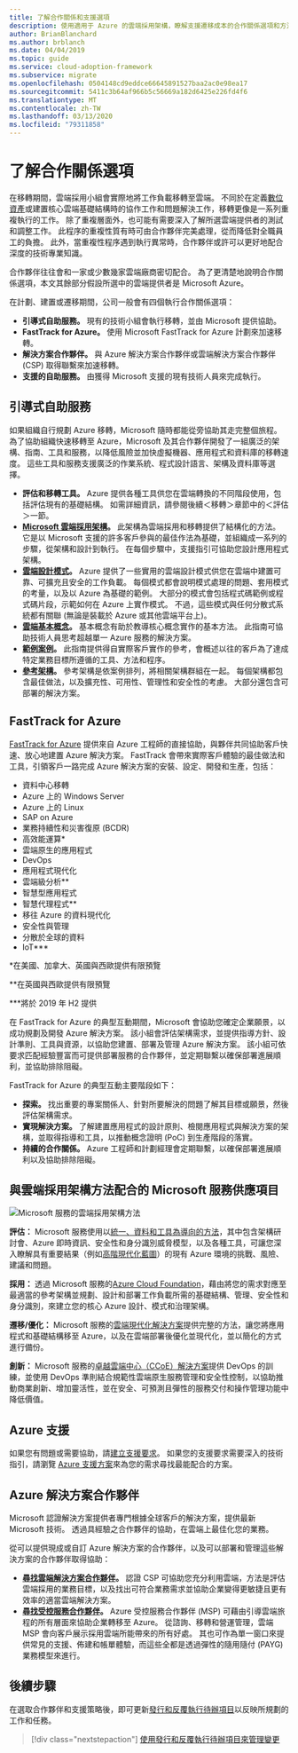 ```yaml
---
title: 了解合作關係和支援選項
description: 使用適用于 Azure 的雲端採用架構，瞭解支援遷移成本的合作關係選項和方法。
author: BrianBlanchard
ms.author: brblanch
ms.date: 04/04/2019
ms.topic: guide
ms.service: cloud-adoption-framework
ms.subservice: migrate
ms.openlocfilehash: 0504148cd9eddce66645891527baa2ac0e98ea17
ms.sourcegitcommit: 5411c3b64af966b5c56669a182d6425e226fd4f6
ms.translationtype: MT
ms.contentlocale: zh-TW
ms.lasthandoff: 03/13/2020
ms.locfileid: "79311858"
---
```

# <a name="understand-partnership-options"></a>了解合作關係選項

在移轉期間，雲端採用小組會實際地將工作負載移轉至雲端。 不同於在定義[數位資產](../../../digital-estate/index.md)或建置核心雲端基礎結構時的協作工作和問題解決工作，移轉更像是一系列重複執行的工作。 除了重複層面外，也可能有需要深入了解所選雲端提供者的測試和調整工作。 此程序的重複性質有時可由合作夥伴完美處理，從而降低對全職員工的負擔。 此外，當重複性程序遇到執行異常時，合作夥伴或許可以更好地配合深度的技術專業知識。

合作夥伴往往會和一家或少數幾家雲端廠商密切配合。 為了更清楚地說明合作關係選項，本文其餘部分假設所選中的雲端提供者是 Microsoft Azure。

在計劃、建置或遷移期間，公司一般會有四個執行合作關係選項：

- **引導式自助服務。** 現有的技術小組會執行移轉，並由 Microsoft 提供協助。
- **FastTrack for Azure。** 使用 Microsoft FastTrack for Azure 計劃來加速移轉。
- **解決方案合作夥伴。** 與 Azure 解決方案合作夥伴或雲端解決方案合作夥伴 (CSP) 取得聯繫來加速移轉。
- **支援的自助服務。** 由獲得 Microsoft 支援的現有技術人員來完成執行。

## <a name="guided-self-service"></a>引導式自助服務

如果組織自行規劃 Azure 移轉，Microsoft 隨時都能從旁協助其走完整個旅程。 為了協助組織快速移轉至 Azure，Microsoft 及其合作夥伴開發了一組廣泛的架構、指南、工具和服務，以降低風險並加快虛擬機器、應用程式和資料庫的移轉速度。 這些工具和服務支援廣泛的作業系統、程式設計語言、架構及資料庫等選擇。

- **評估和移轉工具。** Azure 提供各種工具供您在雲端轉換的不同階段使用，包括評估現有的基礎結構。 如需詳細資訊，請參閱後續＜移轉＞章節中的＜評估＞一節。
- **[Microsoft 雲端採用架構](../../index.md)。** 此架構為雲端採用和移轉提供了結構化的方法。 它是以 Microsoft 支援的許多客戶參與的最佳作法為基礎，並組織成一系列的步驟，從架構和設計到執行。 在每個步驟中，支援指引可協助您設計應用程式架構。
- **[雲端設計模式](https://docs.microsoft.com/azure/architecture/patterns)。** Azure 提供了一些實用的雲端設計模式供您在雲端中建置可靠、可擴充且安全的工作負載。 每個模式都會說明模式處理的問題、套用模式的考量，以及以 Azure 為基礎的範例。 大部分的模式會包括程式碼範例或程式碼片段，示範如何在 Azure 上實作模式。 不過，這些模式與任何分散式系統都有關聯 (無論是裝載於 Azure 或其他雲端平台上)。
- **[雲端基本概念](https://docs.microsoft.com/azure/architecture/guide)。** 基本概念有助於教導核心概念實作的基本方法。 此指南可協助技術人員思考超越單一 Azure 服務的解決方案。
- **[範例案例](https://docs.microsoft.com/azure/architecture/example-scenario)。** 此指南提供得自實際客戶實作的參考，會概述以往的客戶為了達成特定業務目標所遵循的工具、方法和程序。
- **[參考架構](https://docs.microsoft.com/azure/architecture/reference-architectures)。** 參考架構是依案例排列，將相關架構群組在一起。 每個架構都包含最佳做法，以及擴充性、可用性、管理性和安全性的考慮。 大部分還包含可部署的解決方案。

## <a name="fasttrack-for-azure"></a>FastTrack for Azure

[FastTrack for Azure](https://azure.microsoft.com/roadmap/fasttrack-for-azure) 提供來自 Azure 工程師的直接協助，與夥伴共同協助客戶快速、放心地建置 Azure 解決方案。 FastTrack 會帶來實際客戶體驗的最佳做法和工具，引領客戶一路完成 Azure 解決方案的安裝、設定、開發和生產，包括：

- 資料中心移轉
- Azure 上的 Windows Server
- Azure 上的 Linux
- SAP on Azure
- 業務持續性和災害復原 (BCDR)
- 高效能運算*
- 雲端原生的應用程式
- DevOps
- 應用程式現代化
- 雲端級分析**
- 智慧型應用程式
- 智慧代理程式**
- 移往 Azure 的資料現代化
- 安全性與管理
- 分散於全球的資料
- IoT***

*在美國、加拿大、英國與西歐提供有限預覽

**在英國與西歐提供有限預覽

***將於 2019 年 H2 提供

在 FastTrack for Azure 的典型互動期間，Microsoft 會協助您確定企業願景，以成功規劃及開發 Azure 解決方案。 該小組會評估架構需求，並提供指導方針、設計準則、工具與資源，以協助您建置、部署及管理 Azure 解決方案。 該小組可依要求匹配經驗豐富而可提供部署服務的合作夥伴，並定期聯繫以確保部署進展順利，並協助排除阻礙。

FastTrack for Azure 的典型互動主要階段如下：

- **探索。** 找出重要的專案關係人、針對所要解決的問題了解其目標或願景，然後評估架構需求。
- **實現解決方案。** 了解建置應用程式的設計原則、檢閱應用程式與解決方案的架構，並取得指導和工具，以推動概念證明 (PoC) 到生產階段的落實。
- **持續的合作關係。** Azure 工程師和計劃經理會定期聯繫，以確保部署進展順利以及協助排除阻礙。

## <a name="microsoft-services-offerings-aligned-to-cloud-adoption-framework-approaches"></a>與雲端採用架構方法配合的 Microsoft 服務供應項目

![Microsoft 服務的雲端採用架構方法](../../../_images/migrate/mcs-program-approach.jpg)

**評估：** Microsoft 服務使用以[統一、資料和工具為導向的方法](https://download.microsoft.com/download/C/7/C/C7CEA89D-7BDB-4E08-B998-737C13107361/Secure_Cloud_Insights_Datasheet_EN_US.pdf)，其中包含架構研討會、Azure 即時資訊、安全性和身分識別威脅模型，以及各種工具，可讓您深入瞭解具有重要結果（例如[高階現代化藍圖](https://download.microsoft.com/download/F/7/2/F72FAD7E-8BBD-4E04-8C7B-9AC4FE04A150/Cloud_Adoption_Discovery_and_Roadmap_Datasheet.pdf)）的現有 Azure 環境的挑戰、風險、建議和問題。

**採用：** 透過 Microsoft 服務的[Azure Cloud Foundation](https://download.microsoft.com/download/D/8/7/D872DFD0-1C46-4145-95E4-B5EAB2958B96/Hybrid_Cloud_Foundation_Datasheet_EN_US.pdf)，藉由將您的需求對應至最適當的參考架構並規劃、設計和部署工作負載所需的基礎結構、管理、安全性和身分識別，來建立您的核心 Azure 設計、模式和治理架構。

**遷移/優化：** Microsoft 服務的[雲端現代化解決方案](https://download.microsoft.com/download/3/7/3/373F90E3-8568-44F3-B096-CD9C1CD28AB7/Cloud_Modernization_Datasheet_EN_US.pdf)提供完整的方法，讓您將應用程式和基礎結構移至 Azure，以及在雲端部署後優化並現代化，並以簡化的方式進行備份。

**創新：** Microsoft 服務的[卓越雲端中心（CCoE）解決方案](https://download.microsoft.com/download/F/8/B/F8BBE4BD-E5F8-4DFB-82F7-C0A4E17051BB/Cloud_Center_of_Excellence_Datasheet_EN_US.pdf)提供 DevOps 的訓練，並使用 DevOps 準則結合規範性雲端原生服務管理和安全性控制，以協助推動商業創新、增加靈活性，並在安全、可預測且彈性的服務交付和操作管理功能中降低價值。

## <a name="azure-support"></a>Azure 支援

如果您有問題或需要協助，請[建立支援要求](https://portal.azure.com/#blade/Microsoft_Azure_Support/HelpAndSupportBlade/newsupportrequest)。 如果您的支援要求需要深入的技術指引，請瀏覽 [Azure 支援方案](https://azure.microsoft.com/support/plans)來為您的需求尋找最能配合的方案。

## <a name="azure-solutions-partner"></a>Azure 解決方案合作夥伴

Microsoft 認證解決方案提供者專門根據全球客戶的解決方案，提供最新 Microsoft 技術。 透過具經驗之合作夥伴的協助，在雲端上最佳化您的業務。

從可以提供現成或自訂 Azure 解決方案的合作夥伴，以及可以部署和管理這些解決方案的合作夥伴取得協助：

- **[尋找雲端解決方案合作夥伴](https://www.microsoft.com/solution-providers/home)。** 認證 CSP 可協助您充分利用雲端，方法是評估雲端採用的業務目標，以及找出可符合業務需求並協助企業變得更敏捷且更有效率的適當雲端解決方案。
- **[尋找受控服務合作夥伴](https://www.microsoft.com/solution-providers/search?cacheId=16a3b49b-fef2-449d-bdf0-628008114cca)。** Azure 受控服務合作夥伴 (MSP) 可藉由引導雲端旅程的所有層面來協助企業轉移至 Azure。 從諮詢、移轉和營運管理，雲端 MSP 會向客戶展示採用雲端所能帶來的所有好處。 其也可作為單一窗口來提供常見的支援、佈建和帳單體驗，而這些全都是透過彈性的隨用隨付 (PAYG) 業務模型來進行。

## <a name="next-steps"></a>後續步驟

在選取合作夥伴和支援策略後，即可更新[發行和反覆執行待辦項目](./release-iteration-backlog.md)以反映所規劃的工作和任務。

> [!div class="nextstepaction"]
> [使用發行和反覆執行待辦項目來管理變更](./release-iteration-backlog.md)
